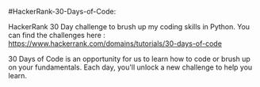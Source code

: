 #HackerRank-30-Days-of-Code:

HackerRank 30 Day challenge to brush up my coding skills in Python. You can find the challenges here : https://www.hackerrank.com/domains/tutorials/30-days-of-code

30 Days of Code is an opportunity for us to learn how to code or brush up on your fundamentals. Each day, you'll unlock a new challenge to help you learn.
